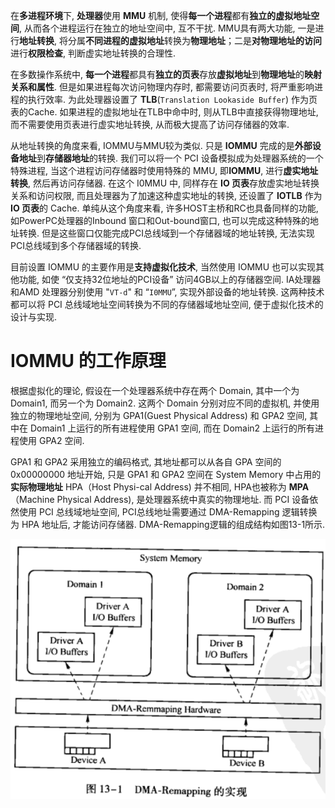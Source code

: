 
在**多进程环境**下, **处理器**使用 **MMU** 机制,  使得**每一个进程**都有**独立的虚拟地址空间**, 从而各个进程运行在独立的地址空间中,  互不干扰. MMU具有两大功能, 一是进行**地址转换**, 将分属**不同进程的虚拟地址**转换为**物理地址**；二是**对物理地址的访问**进行**权限检查**, 判断虚实地址转换的合理性. 

在多数操作系统中, **每一个进程**都具有**独立的页表**存放**虚拟地址**到**物理地址**的**映射关系和属性**. 但是如果进程每次访问物理内存时, 都需要访问页表时, 将严重影响进程的执行效率. 为此处理器设置了 **TLB**(`Translation Lookaside Buffer`) 作为页表的Cache. 如果进程的虚拟地址在TLB中命中时,  则从TLB中直接获得物理地址,  而不需要使用页表进行虚实地址转换, 从而极大提高了访问存储器的效率. 

从地址转换的角度来看, IOMMU与MMU较为类似. 只是 **IOMMU** 完成的是**外部设备地址**到**存储器地址**的转换. 我们可以将一个 PCI 设备模拟成为处理器系统的一个特殊进程, 当这个进程访问存储器时使用特殊的 MMU, 即**IOMMU**, 进行**虚实地址转换**, 然后再访问存储器. 在这个 I0MMU 中, 同样存在 **IO 页表**存放虚实地址转换关系和访问权限, 而且处理器为了加速这种虚实地址的转换, 还设置了 **IOTLB** 作为 **IO 页表**的 Cache. 单纯从这个角度来看, 许多HOST主桥和RC也具备同样的功能, 如PowerPC处理器的Inbound 窗口和Out-bound窗口, 也可以完成这种特殊的地址转换. 但是这些窗口仅能完成PCI总线域到一个存储器域的地址转换, 无法实现PCI总线域到多个存储器域的转换. 

目前设置 IOMMU 的主要作用是**支持虚拟化技术**, 当然使用 IOMMU 也可以实现其他功能, 如使 “仅支持32位地址的PCI设备” 访问4GB以上的存储器空间. IA处理器和AMD 处理器分别使用 "`VT-d`" 和 “`I0MMU`”, 实现外部设备的地址转换. 这两种技术都可以将 PCI 总线域地址空间转换为不同的存储器域地址空间, 便于虚拟化技术的设计与实现. 

# IOMMU 的工作原理

根据虚拟化的理论, 假设在一个处理器系统中存在两个 Domain, 其中一个为 Domain1, 而另一个为 Domain2. 这两个 Domain 分别对应不同的虚拟机, 并使用独立的物理地址空间, 分别为 GPA1(Guest Physical Address) 和 GPA2 空间, 其中在 Domain1 上运行的所有进程使用 GPA1 空间, 而在 Domain2 上运行的所有进程使用 GPA2 空间. 

GPA1 和 GPA2 采用独立的编码格式, 其地址都可以从各自 GPA 空间的 0x00000000 地址开始, 只是 GPA1 和 GPA2 空间在 System Memory 中占用的**实际物理地址** HPA（Host Physi-cal Address) 并不相同, HPA也被称为 **MPA**（Machine Physical Address), 是处理器系统中真实的物理地址. 而 PCI 设备依然使用 PCI 总线域地址空间, PCI总线地址需要通过 DMA-Remapping 逻辑转换为 HPA 地址后, 才能访问存储器. DMA-Remapping逻辑的组成结构如图13-1所示. 

![2022-05-04-22-33-21.png](./images/2022-05-04-22-33-21.png)

